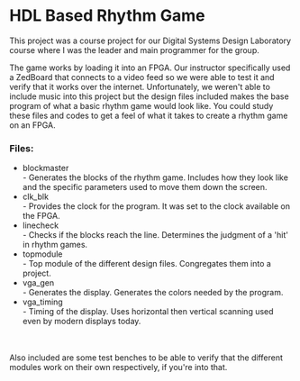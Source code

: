 # HDL Based Rhythm Game

This project was a course project for our Digital Systems Design Laboratory course where I was the leader and main programmer for the group. 

The game works by loading it into an FPGA. Our instructor specifically used a ZedBoard that connects to a video feed so we were able to test it and verify that it works over the internet. Unfortunately, we weren't able to include music into this project but the design files included makes the base program of what a basic rhythm game would look like. You could study these files and codes to get a feel of what it takes to create a rhythm game on an FPGA.

<h3> Files: </h3>
<ul> 
<li> blockmaster </li>
- Generates the blocks of the rhythm game. Includes how they look like and the specific parameters used to move them down the screen.
<li>clk_blk</li> </n>
- Provides the clock for the program. It was set to the clock available on the FPGA.
<li> linecheck </li>
- Checks if the blocks reach the line. Determines the judgment of a 'hit' in rhythm games.
<li> topmodule </li>
- Top module of the different design files. Congregates them into a project.
<li> vga_gen </li>
- Generates the display. Generates the colors needed by the program.
<li> vga_timing </li>
- Timing of the display. Uses horizontal then vertical scanning used even by modern displays today.
</ul>


<br> <br>
Also included are some test benches to be able to verify that the different modules work on their own respectively, if you're into that.
